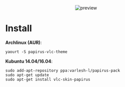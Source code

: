 <p align="center">
  <img src="https://github.com/keksbaecker/papirus-vlc-theme/blob/master/preview.png?raw=true" alt="preview"/>
</p>

# Install
**Archlinux (AUR)**:
```
yaourt -S papirus-vlc-theme
```
**Kubuntu 14.04/16.04**:
```
sudo add-apt-repository ppa:varlesh-l/papirus-pack
sudo apt-get update
sudo apt-get install vlc-skin-papirus 
```
